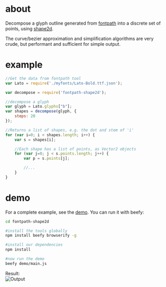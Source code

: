 # about

Decompose a glyph outline generated from [fontpath](https://github.com/mattdesl/fontpath) into a discrete set of points, using [shape2d](https://github.com/mattdesl/fontpath).

The curve/bezier approximation and simplification algorithms are very crude, but performant and sufficient for simple output.

# example

```js
//Get the data from fontpath tool 
var Lato = require('./myfonts/Lato-Bold.ttf.json');

var decompose = require('fontpath-shape2d');

//decompose a glyph
var glyph = Lato.glyphs["b"];
var shapes = decompose(glyph, {
	steps: 20
});

//Returns a list of shapes, e.g. the dot and stem of 'i' 
for (var i=0; i < shapes.length; i++) {
	var s = shapes[i];

	//Each shape has a list of points, as Vector2 objects
	for (var j=0; j < s.points.length; j++) {
		var p = s.points[j];

		//...
	}
}
```

# demo

For a complete example, see the [demo](demo/main.js). You can run it with beefy:

```bash
cd fontpath-shape2d

#install the tools globally
npm install beefy browserify -g

#install our dependencies
npm install

#now run the demo
beefy demo/main.js
```

Result:  
![Output](http://i.imgur.com/1M4UAnz.png)